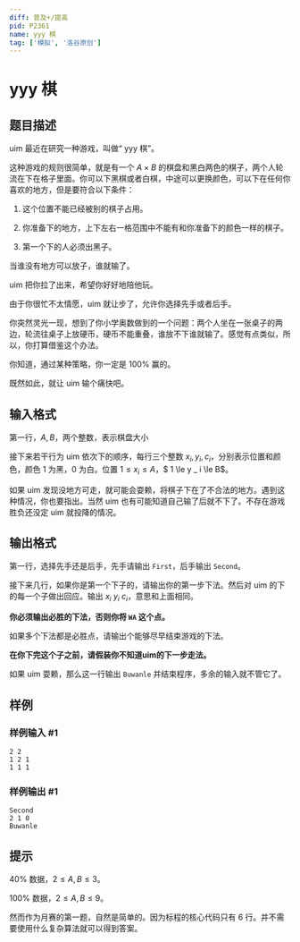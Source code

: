 ```yaml
---
diff: 普及+/提高
pid: P2361
name: yyy 棋
tag: ['模拟', '洛谷原创']
---
```

# yyy 棋
## 题目描述

uim 最近在研究一种游戏，叫做“ yyy 棋”。

这种游戏的规则很简单，就是有一个 $A \times B$ 的棋盘和黑白两色的棋子，两个人轮流在下在格子里面。你可以下黑棋或者白棋，中途可以更换颜色，可以下在任何你喜欢的地方，但是要符合以下条件：

1. 这个位置不能已经被别的棋子占用。

2. 你准备下的地方，上下左右一格范围中不能有和你准备下的颜色一样的棋子。

3. 第一个下的人必须出黑子。


当谁没有地方可以放子，谁就输了。


uim 把你拉了出来，希望你好好地陪他玩。

由于你很忙不太情愿，uim 就让步了，允许你选择先手或者后手。


你突然灵光一现，想到了你小学奥数做到的一个问题：两个人坐在一张桌子的两边，轮流往桌子上放硬币，硬币不能重叠，谁放不下谁就输了。感觉有点类似，所以，你打算借鉴这个办法。

你知道，通过某种策略，你一定是 $100\%$ 赢的。

既然如此，就让 uim 输个痛快吧。
## 输入格式

第一行，$A, B$，两个整数，表示棋盘大小

接下来若干行为 uim 依次下的顺序，每行三个整数 $x_i, y_i, c_i$，分别表示位置和颜色，颜色 $1$ 为黑，$0$ 为白。位置 $1 \le x_i \le A$，$  1 \le y _ i \le B$。

如果 uim 发现没地方可走，就可能会耍赖，将棋子下在了不合法的地方。遇到这种情况，你也要指出。当然 uim 也有可能知道自己输了后就不下了。不存在游戏胜负还没定 uim 就投降的情况。

## 输出格式

第一行，选择先手还是后手，先手请输出 `First`，后手输出 `Second`。

接下来几行，如果你是第一个下子的，请输出你的第一步下法。然后对 uim 的下的每一个子做出回应。输出 $x _ i \ y _ i \ c _ i$，意思和上面相同。

**你必须输出必胜的下法，否则你将 `WA` 这个点。**

如果多个下法都是必胜点，请输出个能够尽早结束游戏的下法。

**在你下完这个子之前，请假装你不知道uim的下一步走法。**

如果 uim 耍赖，那么这一行输出 `Buwanle` 并结束程序，多余的输入就不管它了。
## 样例

### 样例输入 #1
```
2 2
1 2 1
1 1 1
```
### 样例输出 #1
```
Second
2 1 0
Buwanle
```
## 提示

$40\%$ 数据，$2 \le A, B \le 3$。

$100\%$ 数据，$2 \le A, B \le 9$。

然而作为月赛的第一题，自然是简单的。因为标程的核心代码只有 $6$ 行。并不需要使用什么复杂算法就可以得到答案。

